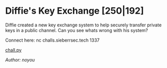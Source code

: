 # Diffie's Key Exchange [250|192]
Diffie created a new key exchange system to help securely transfer private keys in a public channel. Can you see whats wrong with his system?

Connect here: nc challs.sieberrsec.tech 1337

[chall.py](chall.py)

_Author: noyou_

